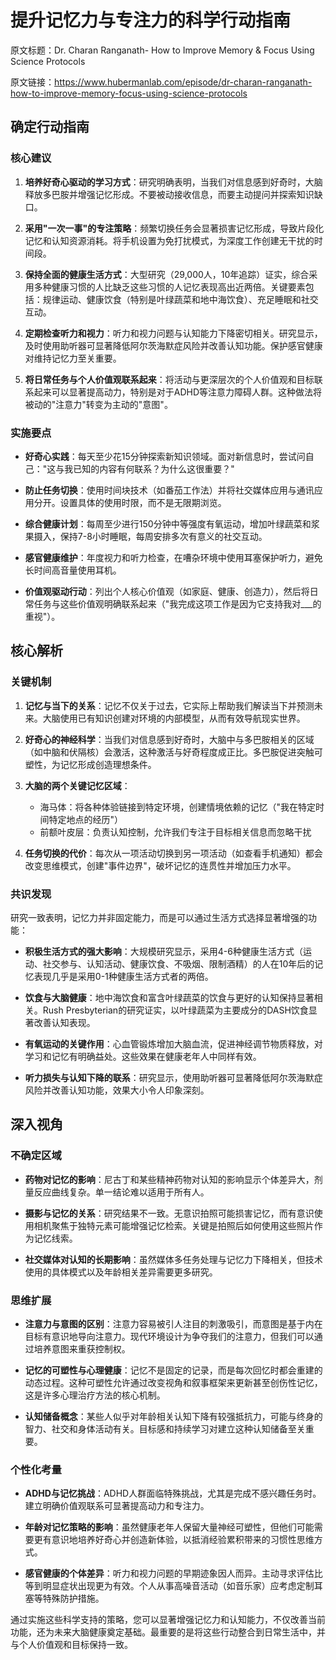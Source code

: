 # 提升记忆力与专注力的科学行动指南

原文标题：Dr. Charan Ranganath- How to Improve Memory & Focus Using Science Protocols

原文链接：https://www.hubermanlab.com/episode/dr-charan-ranganath-how-to-improve-memory-focus-using-science-protocols

<YouTube videoId="jC8Pu9HBd48" />

## 确定行动指南

### 核心建议

1. **培养好奇心驱动的学习方式**：研究明确表明，当我们对信息感到好奇时，大脑释放多巴胺并增强记忆形成。不要被动接收信息，而要主动提问并探索知识缺口。

2. **采用"一次一事"的专注策略**：频繁切换任务会显著损害记忆形成，导致片段化记忆和认知资源消耗。将手机设置为免打扰模式，为深度工作创建无干扰的时间段。

3. **保持全面的健康生活方式**：大型研究（29,000人，10年追踪）证实，综合采用多种健康习惯的人比缺乏这些习惯的人记忆表现高出近两倍。关键要素包括：规律运动、健康饮食（特别是叶绿蔬菜和地中海饮食）、充足睡眠和社交互动。

4. **定期检查听力和视力**：听力和视力问题与认知能力下降密切相关。研究显示，及时使用助听器可显著降低阿尔茨海默症风险并改善认知功能。保护感官健康对维持记忆力至关重要。

5. **将日常任务与个人价值观联系起来**：将活动与更深层次的个人价值观和目标联系起来可以显著提高动力，特别是对于ADHD等注意力障碍人群。这种做法将被动的"注意力"转变为主动的"意图"。

### 实施要点

- **好奇心实践**：每天至少花15分钟探索新知识领域。面对新信息时，尝试问自己："这与我已知的内容有何联系？为什么这很重要？"

- **防止任务切换**：使用时间块技术（如番茄工作法）并将社交媒体应用与通讯应用分开。设置具体的使用时限，而不是无限期浏览。

- **综合健康计划**：每周至少进行150分钟中等强度有氧运动，增加叶绿蔬菜和浆果摄入，保持7-8小时睡眠，每周安排多次有意义的社交互动。

- **感官健康维护**：年度视力和听力检查，在嘈杂环境中使用耳塞保护听力，避免长时间高音量使用耳机。

- **价值观驱动行动**：列出个人核心价值观（如家庭、健康、创造力），然后将日常任务与这些价值观明确联系起来（"我完成这项工作是因为它支持我对___的重视"）。

## 核心解析

### 关键机制

1. **记忆与当下的关系**：记忆不仅关于过去，它实际上帮助我们解读当下并预测未来。大脑使用已有知识创建对环境的内部模型，从而有效导航现实世界。

2. **好奇心的神经科学**：当我们对信息感到好奇时，大脑中与多巴胺相关的区域（如中脑和伏隔核）会激活，这种激活与好奇程度成正比。多巴胺促进突触可塑性，为记忆形成创造理想条件。

3. **大脑的两个关键记忆区域**：
   - 海马体：将各种体验链接到特定环境，创建情境依赖的记忆（"我在特定时间特定地点的经历"）
   - 前额叶皮层：负责认知控制，允许我们专注于目标相关信息而忽略干扰

4. **任务切换的代价**：每次从一项活动切换到另一项活动（如查看手机通知）都会改变思维模式，创建"事件边界"，破坏记忆的连贯性并增加压力水平。

### 共识发现

研究一致表明，记忆力并非固定能力，而是可以通过生活方式选择显著增强的功能：

- **积极生活方式的强大影响**：大规模研究显示，采用4-6种健康生活方式（运动、社交参与、认知活动、健康饮食、不吸烟、限制酒精）的人在10年后的记忆表现几乎是采用0-1种健康生活方式者的两倍。

- **饮食与大脑健康**：地中海饮食和富含叶绿蔬菜的饮食与更好的认知保持显著相关。Rush Presbyterian的研究证实，以叶绿蔬菜为主要成分的DASH饮食显著改善认知表现。

- **有氧运动的关键作用**：心血管锻炼增加大脑血流，促进神经调节物质释放，对学习和记忆有明确益处。这些效果在健康老年人中同样有效。

- **听力损失与认知下降的联系**：研究显示，使用助听器可显著降低阿尔茨海默症风险并改善认知功能，效果大小令人印象深刻。

## 深入视角

### 不确定区域

- **药物对记忆的影响**：尼古丁和某些精神药物对认知的影响显示个体差异大，剂量反应曲线复杂。单一结论难以适用于所有人。

- **摄影与记忆的关系**：研究结果不一致。无意识拍照可能损害记忆，而有意识使用相机聚焦于独特元素可能增强记忆检索。关键是拍照后如何使用这些照片作为记忆线索。

- **社交媒体对认知的长期影响**：虽然媒体多任务处理与记忆力下降相关，但技术使用的具体模式以及年龄相关差异需要更多研究。

### 思维扩展

- **注意力与意图的区别**：注意力容易被引人注目的刺激吸引，而意图是基于内在目标有意识地导向注意力。现代环境设计为争夺我们的注意力，但我们可以通过培养意图来重获控制权。

- **记忆的可塑性与心理健康**：记忆不是固定的记录，而是每次回忆时都会重建的动态过程。这种可塑性允许通过改变视角和叙事框架来更新甚至创伤性记忆，这是许多心理治疗方法的核心机制。

- **认知储备概念**：某些人似乎对年龄相关认知下降有较强抵抗力，可能与终身的智力、社交和身体活动有关。目标感和持续学习对建立这种认知储备至关重要。

### 个性化考量

- **ADHD与记忆挑战**：ADHD人群面临特殊挑战，尤其是完成不感兴趣任务时。建立明确价值观联系可显著提高动力和专注力。

- **年龄对记忆策略的影响**：虽然健康老年人保留大量神经可塑性，但他们可能需要更有意识地培养好奇心并创造新体验，以抵消经验累积带来的习惯性思维方式。

- **感官健康的个体差异**：听力和视力问题的早期迹象因人而异。主动寻求评估比等到明显症状出现更为有效。个人从事高噪音活动（如音乐家）应考虑定制耳塞等特殊防护措施。

通过实施这些科学支持的策略，您可以显著增强记忆力和认知能力，不仅改善当前功能，还为未来大脑健康奠定基础。最重要的是将这些行动整合到日常生活中，并与个人价值观和目标保持一致。
